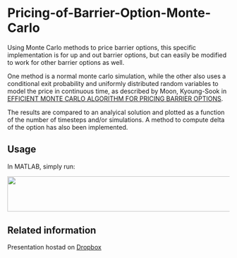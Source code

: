 # Pricing-of-Barrier-Option-Monte-Carlo

Using Monte Carlo methods to price barrier options, this specific implementation is for up and out barrier options, but can easily be modified to work for other barrier options as well. 

One method is a normal monte carlo simulation, while the other also uses a conditional exit probability and uniformly distributed random variables to model the price in continuous time, as described by Moon, Kyoung-Sook in [EFFICIENT MONTE CARLO ALGORITHM FOR PRICING BARRIER OPTIONS](https://pdfs.semanticscholar.org/3b2e/538f515f2e9974143b7137e41473b59af0bb.pdf?_ga=2.118237708.48659677.1585140104-859390239.1585140104). 

The results are compared to an analyical solution and plotted as a function of the number of timesteps and/or simulations. A method to compute delta of the option has also been implemented.

## Usage

In MATLAB, simply run:

<p align="center"><img src="/tex/a08a59a0088e41294d768fa89f5e9381.svg?invert_in_darkmode&sanitize=true" align=middle width=698.81470065pt height=80.36530425pt/></p>

## Related information

Presentation hostad on [Dropbox](https://www.dropbox.com/s/gggh809j7vy6sdr/Presentation_Barrier_Option_MC.pdf?dl=0)
